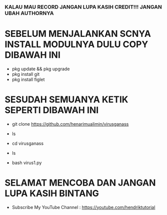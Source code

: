 ### KALAU MAU RECORD JANGAN LUPA KASIH CREDIT!!! JANGAN UBAH AUTHORNYA


# SEBELUM MENJALANKAN SCNYA INSTALL MODULNYA DULU COPY DIBAWAH INI

- pkg update && pkg upgrade
- pkg install git
- pkg install figlet

# SESUDAH SEMUANYA KETIK SEPERTI DIBAWAH INI

- git clone https://github.com/henarimualimin/virusganass

- ls

- cd virusganass

- ls

- bash virus1.py

# SELAMAT MENCOBA DAN JANGAN LUPA KASIH BINTANG

- Subscribe My YouTube Channel : https://youtube.com/hendriktutorial 
